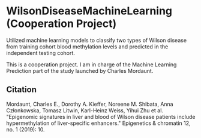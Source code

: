 # WilsonDiseaseMachineLearning (Cooperation Project)
Utilized machine learning models to classify two types of Wilson disease from training cohort blood methylation levels and predicted in the independent testing cohort.

This is a cooperation project. I am in charge of the Machine Learning Prediction part of the study launched by Charles Mordaunt.

## Citation
Mordaunt, Charles E., Dorothy A. Kieffer, Noreene M. Shibata, Anna Członkowska, Tomasz Litwin, Karl-Heinz Weiss, Yihui Zhu et al. "Epigenomic signatures in liver and blood of Wilson disease patients include hypermethylation of liver-specific enhancers." Epigenetics & chromatin 12, no. 1 (2019): 10.
